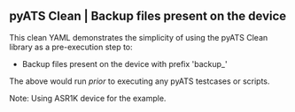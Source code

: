 ## pyATS Clean | Backup files present on the device

This clean YAML demonstrates the simplicity of using the pyATS Clean library as
a pre-execution step to:
- Backup files present on the device with prefix 'backup_<filename>'

The above would run _prior_ to executing any pyATS testcases or scripts.

Note: Using ASR1K device for the example.